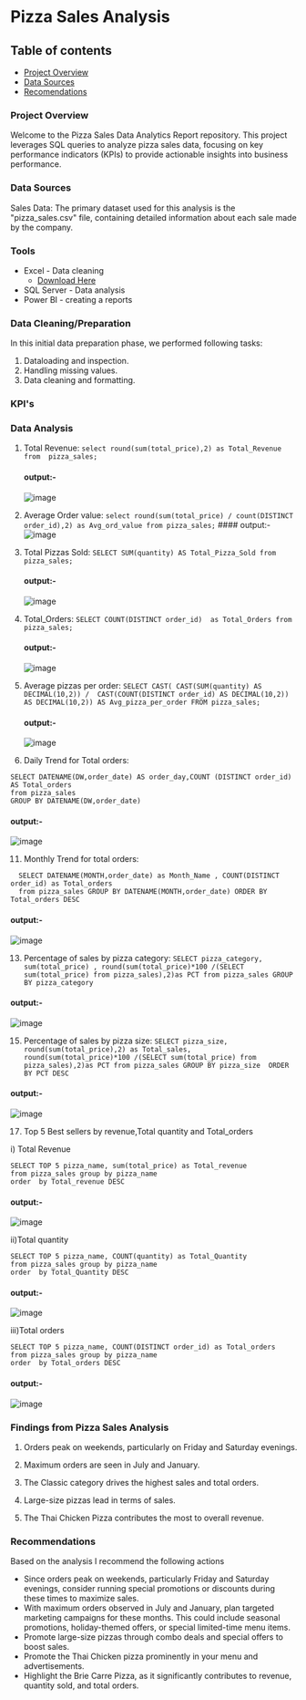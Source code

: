 # Pizza Sales Analysis
## Table of contents
 - [Project Overview](#project-overview)
 - [Data Sources](#Data-Sources)
 - [Recomendations](#Recommendations)
### Project Overview

Welcome to the Pizza Sales Data Analytics Report repository. This project leverages SQL queries to analyze pizza sales data, focusing on key performance indicators (KPIs) to provide actionable insights into business performance.

### Data Sources

Sales Data: The primary dataset used for this analysis is the "pizza_sales.csv" file, containing detailed information about each sale made by the company.

### Tools

- Excel - Data cleaning
  - [Download Here](#pizza_sales.csv)
- SQL Server - Data analysis
- Power BI - creating a reports
### Data Cleaning/Preparation
  In this initial data preparation phase, we performed following tasks:

  1. Dataloading and inspection.
  2. Handling missing values.
  3. Data cleaning and formatting.
### KPI's


### Data Analysis

  
   1. Total Revenue:
     ```
     select round(sum(total_price),2) as Total_Revenue from 
     pizza_sales;
     ```
       #### output:-
       ![image](https://github.com/muralikatta12/Pizza-Sales-Data-Analytics-Report/assets/124357793/54431c5b-cf2f-4df8-88de-9b229c05fed9)

   2. Average Order value:
     ```
     select round(sum(total_price) / count(DISTINCT order_id),2)
     as Avg_ord_value from pizza_sales;
     ```
     #### output:-
     ![image](https://github.com/muralikatta12/Pizza-Sales-Data-Analytics-Report/assets/124357793/05a5bd90-f8da-4d13-986d-3997d59d1bf8)

   3. Total Pizzas Sold:
     ```
     SELECT SUM(quantity) AS Total_Pizza_Sold
     from pizza_sales;
     ```
      #### output:-
      ![image](https://github.com/muralikatta12/Pizza-Sales-Data-Analytics-Report/assets/124357793/3b7aec78-0baa-4ae6-9669-6f4e3ca72aa7)

 
  5. Total_Orders:
    ```
    SELECT COUNT(DISTINCT order_id)  as Total_Orders
     from pizza_sales;
    ```
      #### output:-
      ![image](https://github.com/muralikatta12/Pizza-Sales-Data-Analytics-Report/assets/124357793/180f5833-12a0-46b8-895a-f7842883df6f)

 
  7. Average pizzas per order:
    ```
    SELECT CAST(
         CAST(SUM(quantity) AS DECIMAL(10,2)) / 
         CAST(COUNT(DISTINCT order_id) AS DECIMAL(10,2))
       AS DECIMAL(10,2)) AS Avg_pizza_per_order
    FROM pizza_sales;
    ```
      #### output:-
      ![image](https://github.com/muralikatta12/Pizza-Sales-Data-Analytics-Report/assets/124357793/8000cc88-d3c7-44d8-932a-11fce65fe64b)

 
  9. Daily Trend for Total orders:
   ```
   SELECT DATENAME(DW,order_date) AS order_day,COUNT (DISTINCT order_id) AS Total_orders
   from pizza_sales
   GROUP BY DATENAME(DW,order_date)
   ```
   #### output:-
   ![image](https://github.com/muralikatta12/Pizza-Sales-Data-Analytics-Report/assets/124357793/d73f6b98-e22c-438a-a484-607ceb0ba802)

  11. Monthly Trend for total orders:
   ```
     SELECT DATENAME(MONTH,order_date) as Month_Name , COUNT(DISTINCT order_id) as Total_orders
     from pizza_sales GROUP BY DATENAME(MONTH,order_date) ORDER BY Total_orders DESC

   ```
   #### output:-
   ![image](https://github.com/muralikatta12/Pizza-Sales-Data-Analytics-Report/assets/124357793/445038a8-1a04-462c-84d5-78f61acbf4eb)

  13. Percentage of sales by pizza category:
     ```
     SELECT pizza_category, sum(total_price) ,
     round(sum(total_price)*100 /(SELECT sum(total_price) from pizza_sales),2)as PCT
      from pizza_sales GROUP BY pizza_category
    ```
   #### output:-
  ![image](https://github.com/muralikatta12/Pizza-Sales-Data-Analytics-Report/assets/124357793/ba783a87-5d08-4b32-9a78-e15d23246e2b)

  15. Percentage of sales by pizza size:
    ```
    SELECT pizza_size, round(sum(total_price),2) as Total_sales,
   round(sum(total_price)*100 /(SELECT sum(total_price) from pizza_sales),2)as PCT
   from pizza_sales GROUP BY pizza_size 
   ORDER BY PCT DESC
    ```
   #### output:-
   ![image](https://github.com/muralikatta12/Pizza-Sales-Data-Analytics-Report/assets/124357793/b1fbb8e4-f532-43cb-87b3-862838d3eb1b)

  17. Top 5 Best sellers by revenue,Total quantity and Total_orders
    
   i) Total Revenue
   ```
   SELECT TOP 5 pizza_name, sum(total_price) as Total_revenue 
   from pizza_sales group by pizza_name  
   order  by Total_revenue DESC
   ```
   #### output:-
  ![image](https://github.com/muralikatta12/Pizza-Sales-Data-Analytics-Report/assets/124357793/a437da12-fe25-4f56-9cfb-b8c67f299e89)

 
  ii)Total quantity
   ```
   SELECT TOP 5 pizza_name, COUNT(quantity) as Total_Quantity
   from pizza_sales group by pizza_name  
   order  by Total_Quantity DESC
   ```
   #### output:-
  ![image](https://github.com/muralikatta12/Pizza-Sales-Data-Analytics-Report/assets/124357793/5fb3b1f5-6487-4111-a6ec-75fb1de7f986)

   iii)Total orders
  ```
  SELECT TOP 5 pizza_name, COUNT(DISTINCT order_id) as Total_orders
  from pizza_sales group by pizza_name  
  order  by Total_orders DESC
  ```
   #### output:-
   ![image](https://github.com/muralikatta12/Pizza-Sales-Data-Analytics-Report/assets/124357793/8660073f-f1be-4218-845d-28ddecbf2ad0)
   
### Findings from Pizza Sales Analysis

   1. Orders peak on weekends, particularly on Friday and Saturday evenings.

   2. Maximum orders are seen in July and January.

   3. The Classic category drives the highest sales and total orders.

   4. Large-size pizzas lead in terms of sales.

   5. The Thai Chicken Pizza contributes the most to overall revenue.
### Recommendations
  Based on the analysis I recommend the following actions
  
  - Since orders peak on weekends, particularly Friday and Saturday evenings, consider running special promotions or discounts during these times to maximize sales.
  - With maximum orders observed in July and January, plan targeted marketing campaigns for these months. This could include seasonal promotions, holiday-themed offers, 
    or special limited-time menu items.
  - Promote large-size pizzas through combo deals and special offers to boost sales.
  - Promote the Thai Chicken pizza prominently in your menu and advertisements.
  - Highlight the Brie Carre Pizza, as it significantly contributes to revenue, quantity sold, and total orders.

    

